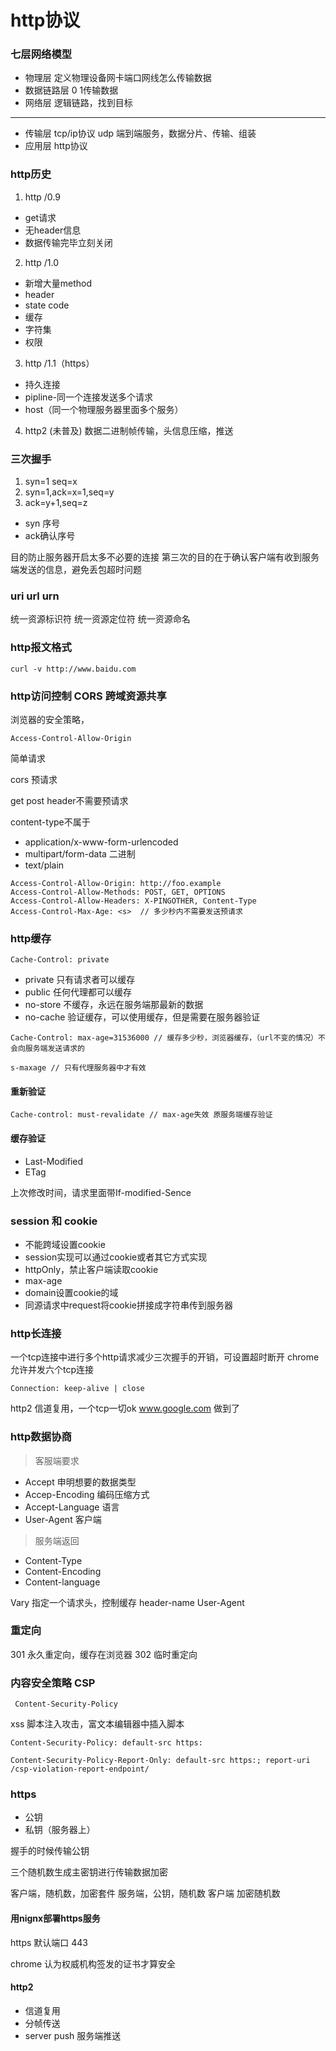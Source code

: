 # http协议

### 七层网络模型

- 物理层 定义物理设备网卡端口网线怎么传输数据
- 数据链路层 0 1传输数据
- 网络层 逻辑链路，找到目标
---
- 传输层 tcp/ip协议 udp  端到端服务，数据分片、传输、组装
- 应用层 http协议


### http历史

1. http /0.9
  - get请求
  - 无header信息
  - 数据传输完毕立刻关闭

2. http /1.0
  - 新增大量method
  - header
  - state code
  - 缓存
  - 字符集
  - 权限

3. http /1.1（https）
  - 持久连接
  - pipline-同一个连接发送多个请求
  - host（同一个物理服务器里面多个服务）

4. http2 (未普及)
数据二进制帧传输，头信息压缩，推送

### 三次握手

1. syn=1 seq=x 
2. syn=1,ack=x=1,seq=y
3. ack=y+1,seq=z

- syn 序号
- ack确认序号

目的防止服务器开启太多不必要的连接
第三次的目的在于确认客户端有收到服务端发送的信息，避免丢包超时问题


### uri url urn

统一资源标识符
统一资源定位符
统一资源命名

### http报文格式

```
curl -v http://www.baidu.com
```


### http访问控制 CORS 跨域资源共享

浏览器的安全策略，

```
Access-Control-Allow-Origin
```

简单请求


cors 预请求

get post header不需要预请求

content-type不属于
- application/x-www-form-urlencoded
- multipart/form-data 二进制
- text/plain

```
Access-Control-Allow-Origin: http://foo.example
Access-Control-Allow-Methods: POST, GET, OPTIONS
Access-Control-Allow-Headers: X-PINGOTHER, Content-Type
Access-Control-Max-Age: <s>  // 多少秒内不需要发送预请求
```

### http缓存

```
Cache-Control: private
```

- private 只有请求者可以缓存 
- public 任何代理都可以缓存
- no-store 不缓存，永远在服务端那最新的数据
- no-cache 验证缓存，可以使用缓存，但是需要在服务器验证

```
Cache-Control: max-age=31536000 // 缓存多少秒，浏览器缓存，（url不变的情况）不会向服务端发送请求的

s-maxage // 只有代理服务器中才有效
```

#### 重新验证
```
Cache-control: must-revalidate // max-age失效 原服务端缓存验证
```

#### 缓存验证

- Last-Modified
- ETag

上次修改时间，请求里面带If-modified-Sence

### session 和 cookie

- 不能跨域设置cookie
- session实现可以通过cookie或者其它方式实现
- httpOnly，禁止客户端读取cookie
- max-age
- domain设置cookie的域
- 同源请求中request将cookie拼接成字符串传到服务器

### http长连接

一个tcp连接中进行多个http请求减少三次握手的开销，可设置超时断开
chrome允许并发六个tcp连接

```
Connection: keep-alive | close
```

http2 信道复用，一个tcp一切ok
www.google.com 做到了

### http数据协商

> 客服端要求
- Accept 申明想要的数据类型
- Accep-Encoding  编码压缩方式
- Accept-Language 语言
- User-Agent 客户端

> 服务端返回
- Content-Type
- Content-Encoding
- Content-language


Vary 指定一个请求头，控制缓存
header-name
User-Agent 

### 重定向

301 永久重定向，缓存在浏览器
302 临时重定向

### 内容安全策略 CSP

```
 Content-Security-Policy
```

xss 脚本注入攻击，富文本编辑器中插入脚本

```
Content-Security-Policy: default-src https:

Content-Security-Policy-Report-Only: default-src https:; report-uri /csp-violation-report-endpoint/
```


### https

- 公钥
- 私钥（服务器上）

握手的时候传输公钥

三个随机数生成主密钥进行传输数据加密

客户端，随机数，加密套件
服务端，公钥，随机数
客户端 加密随机数


#### 用nignx部署https服务

https 默认端口 443

chrome 认为权威机构签发的证书才算安全


#### http2

- 信道复用
- 分帧传送
- server push 服务端推送

